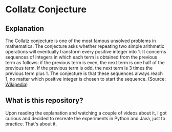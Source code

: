 # Collatz Conjecture
## Explanation
The Collatz conjecture is one of the most famous unsolved problems in mathematics. The conjecture asks whether repeating two simple arithmetic operations will eventually transform every positive integer into 1. It concerns sequences of integers in which each term is obtained from the previous term as follows: if the previous term is even, the next term is one half of the previous term. If the previous term is odd, the next term is 3 times the previous term plus 1. The conjecture is that these sequences always reach 1, no matter which positive integer is chosen to start the sequence. (Source: [Wikipedia](https://en.wikipedia.org/wiki/Collatz_conjecture))

## What is this repository?
Upon reading the explanation and watching a couple of videos about it, I got curious and decided to recreate the experiments in Python and Java, just to practice. That's about it.
